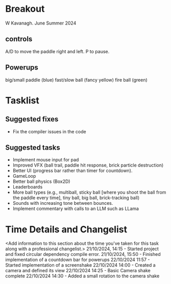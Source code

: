 # Breakout

W Kavanagh. June Summer 2024

## controls

A/D to move the paddle right and left.
P to pause.

## Powerups

big/small paddle (blue)
fast/slow ball (fancy yellow)
fire ball (green)

# Tasklist

## Suggested fixes

* Fix the compiler issues in the code

## Suggested tasks

* Implement mouse input for pad
* Improved VFX (ball trail, paddle hit response, brick particle destruction)
* Better UI (progress bar rather than timer for countdown).
* GameLoop
* Better ball physics (Box2D)
* Leaderboards
* More ball types (e.g., multiball, sticky ball [where you shoot the ball from the paddle every time], tiny ball, big ball, brick-tracking ball)
* Sounds with increasing tone between bounces.
* Implement commentary with calls to an LLM such as LLama

# Time Details and Changelist
<Add information to this section about the time you've taken for this task along with a professional changelist.>
21/10/2024, 14:15 - Started project and fixed circular dependency compile error.
21/10/2024, 15:50 - Finished implementation of a countdown bar for powerups
22/10/2024 11:57 - Started implementation of a screenshake
22/10/2024 14:00 - Created a camera and defined its view
22/10/2024 14:25 - Basic Camera shake complete
22/10/2024 14:30 - Added a small rotation to the camera shake


